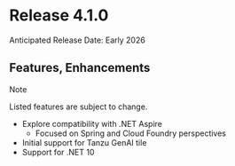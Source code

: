 # Release 4.1.0

Anticipated Release Date: Early 2026

## Features, Enhancements

> [!NOTE]
> Listed features are subject to change.

* Explore compatibility with .NET Aspire
  * Focused on Spring and Cloud Foundry perspectives
* Initial support for Tanzu GenAI tile
* Support for .NET 10
